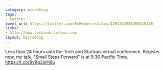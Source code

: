 ```yaml
---
category: microblog
tags:
- twitter
tweet_url: https://twitter.com/ExMember/status/1201354985260216320
links:
- http://www.techandstartups.com
layout: microblog
---
```

Less than 24 hours until the Tech and Startups virtual conference. Register now, my talk, "Small Steps Forward" is at 5:30 Pacific Time. https://t.co/9v9g2olH6u
